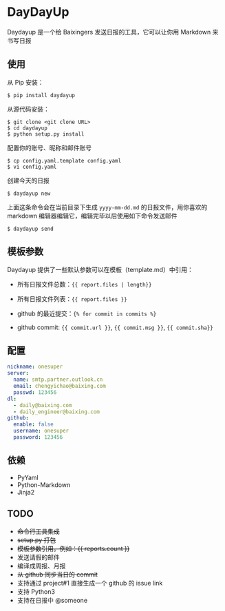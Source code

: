 # DayDayUp

Daydayup 是一个给 Baixingers 发送日报的工具，它可以让你用 Markdown 来书写日报

## 使用

从 Pip 安装：

```
$ pip install daydayup
```

从源代码安装：

```
$ git clone <git clone URL>
$ cd daydayup
$ python setup.py install
```

配置你的账号、昵称和邮件账号

```
$ cp config.yaml.template config.yaml
$ vi config.yaml
```

创建今天的日报

```
$ daydayup new
```

上面这条命令会在当前目录下生成 `yyyy-mm-dd.md` 的日报文件，用你喜欢的 markdown 编辑器编辑它，编辑完毕以后使用如下命令发送邮件

```
$ daydayup send
```

## 模板参数

Daydayup 提供了一些默认参数可以在模板（template.md）中引用：

* 所有日报文件总数：`{{ report.files | length}} `


* 所有日报文件列表：`{{ report.files }} `
* github 的最近提交：`{% for commit in commits %}`
* github commit: `{{ commit.url }}`, `{{ commit.msg }}`, `{{ commit.sha}}`

## 配置

```yaml
nickname: onesuper
server:
  name: smtp.partner.outlook.cn
  email: chengyichao@baixing.com
  passwd: 123456
dl:
  - daily@baixing.com
  - daily_engineer@baixing.com
github:
  enable: false
  username: onesuper
  password: 123456
```

## 依赖

* PyYaml
* Python-Markdown
* Jinja2


## TODO

* ~~命令行工具集成~~
* ~~setup.py 打包~~
* ~~模板参数引用。例如：{{ reports.count }}~~ 
* 发送请假的邮件
* 编译成周报、月报
* ~~从 github 同步当日的 commit~~
* 支持通过 project#1 直接生成一个 github 的 issue link
* 支持 Python3
* 支持在日报中 @someone